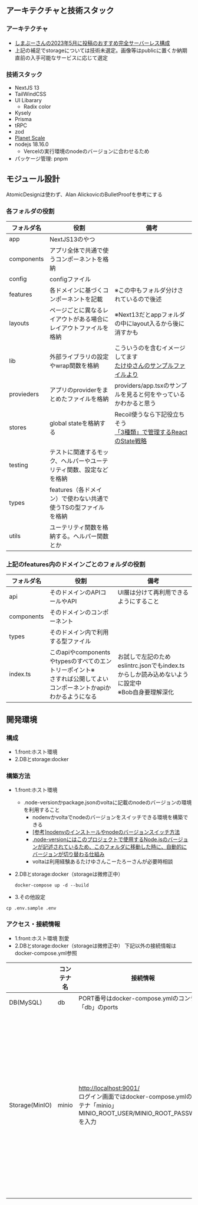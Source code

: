 
## アーキテクチャと技術スタック
### アーキテクチャ
- [しまぶーさんの2023年5月に投稿のおすすめ完全サーバーレス構成](https://qinsalon.slack.com/archives/C01GKB8KPAS/p1683264818176499)
- 上記の補足でstorageについては技術未選定。画像等はpublicに置くか納期直前の入手可能なサービスに応じて選定
### 技術スタック
- NextJS 13
- TailWindCSS
- UI Libarary
   - Radix color
- Kysely
- Prisma
- tRPC
- zod
- [Planet Scale](https://planetscale.com/)
- nodejs 18.16.0
  - Vercelの実行環境のnodeのバージョンに合わせるため  
- パッケージ管理: pnpm

## モジュール設計
AtomicDesignは使わず、Alan AlickovicのBulletProofを参考にする


### 各フォルダの役割

| フォルダ名| 役割 | 備考 |
| ---- | ---- | ---- |
| app | NextJS13のやつ |  |
| components | アプリ全体で共通で使うコンポーネントを格納 |  |
| config | configファイル |  |
| features | 各ドメインに基づくコンポーネントを記載 | ※この中もフォルダ分けされているので後述 |
| layouts | ページごとに異なるレイアウトがある場合にレイアウトファイルを格納 | ※Next13だとappフォルダの中にlayout入るから後に消すかも |
| lib | 外部ライブラリの設定やwrap関数を格納 | こういうのを含むイメージしてます<br/>[たけゆさんのサンプルファイルより](https://github.com/qin-team-recipe/08-recipe-app/blob/43830d0d71c3ad01852fe65a227a755ba61b539e/src/server/trpc.ts) |
| provieders | アプリのproviderをまとめたファイルを格納  | providers/app.tsxのサンプルを見ると何をやっているかわかると思う |
| stores | global stateを格納する | Recoil使うなら下記役立ちそう<br/>[「3種類」で管理するReactのState戦略](https://zenn.dev/yoshiko/articles/607ec0c9b0408d) |
| testing | テストに関連するモック、ヘルパーやユーテリティ関数、設定などを格納 |  |
| types | features（各ドメイン）で使わない共通で使うTSの型ファイルを格納  |  |
| utils | ユーテリティ関数を格納する。ヘルパー関数とか |  |

### 上記のfeatures内のドメインごとのフォルダの役割

| フォルダ名| 役割 | 備考 |
| ---- | ---- | ---- |
| api | そのドメインのAPIコールやAPI | UI層は分けて再利用できるようにすること |
| components | そのドメインのコンポーネント |  |
| types | そのドメイン内で利用する型ファイル |  |
| index.ts | このapiやcomponentsやtypesのすべてのエントリーポイント※<br/>さすれば公開してよいコンポーネントかapiかわかるようになる | お試しで左記のためeslintrc.jsonでもindex.tsからしか読み込めないように設定中<br/>※Bob自身要理解深化 |


## 開発環境
### 構成
- 1.front:ホスト環境
- 2.DBとstorage:docker

### 構築方法
- 1.front:ホスト環境
    - .node-versionかpackage.jsonのvoltaに記載のnodeのバージョンの環境を利用すること
        - nodenvかvoltaでnodeのバージョンをスイッチできる環境を構築できる
        - [[参考]nodenvのインストールやnodeのバージョンスイッチ方法](https://qiita.com/282Haniwa/items/a764cf7ef03939e4cbb1)
        - [.node-versionにはこのプロジェクトで使用するNode.jsのバージョンが記述されているため、このフォルダに移動した時に、自動的にバージョンが切り替わる仕組み](https://qiita.com/tonkotsuboy_com/items/5322d226b6783d25b5df)
        - voltaは利用経験あるたけゆさんこーたろーさんが必要時相談
- 2.DBとstorage:docker（storageは微修正中）
    ```
    docker-compose up -d --build
    ```

- 3.その他設定
```
cp .env.sample .env
```

### アクセス・接続情報
- 1.front:ホスト環境
割愛
- 2.DBとstorage:docker（storageは微修正中）
下記以外の接続情報はdocker-compose.yml参照

|  | コンテナ名 | 接続情報 | 備考 |
| ---- | ---- | ---- | ---- |
|  DB(MySQL)  | db | PORT番号はdocker-compose.ymlのコンテナ「db」のports  |  |
|  Storage(MinIO)  | minio | [http://localhost:9001/](http://localhost:9001/) <br/> ログイン画面ではdocker-compose.ymlのコンテナ「minio」<br/>MINIO_ROOT_USER/MINIO_ROOT_PASSWORDを入力| 開発用バケットapp-recipeを初期生成させてその中にシェフ・レシピ画像をいくつか格納済 |

